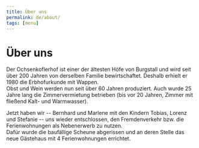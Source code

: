 ```yaml
---
title: Über uns
permalink: de/about/
tags: [menu]
---
```


# Über uns

Der Ochsenkoflerhof ist einer der ältesten Höfe von Burgstall und wird seit
über 200 Jahren von derselben Familie bewirtschaftet. Deshalb erhielt er 1980
die Erbhofurkunde mit Wappen.  
Obst und Wein werden nun seit über 60 Jahren produziert. Auch wurde 25 Jahre lang
die Zimmervermietung betrieben (bis vor 20 Jahren, Zimmer mit fließend Kalt-
und Warmwasser).

Jetzt haben wir -- Bernhard und Marlene mit den Kindern Tobias, Lorenz und
Stefanie -- uns wieder entschlossen, den Fremdenverkehr bzw. die Ferienwohnungen
als Nebenerwerb zu nutzen.  
Dafür wurde die baufällige Scheune abgerissen und an deren Stelle das neue
Gästehaus mit 4 Ferienwohnungen errichtet.  
